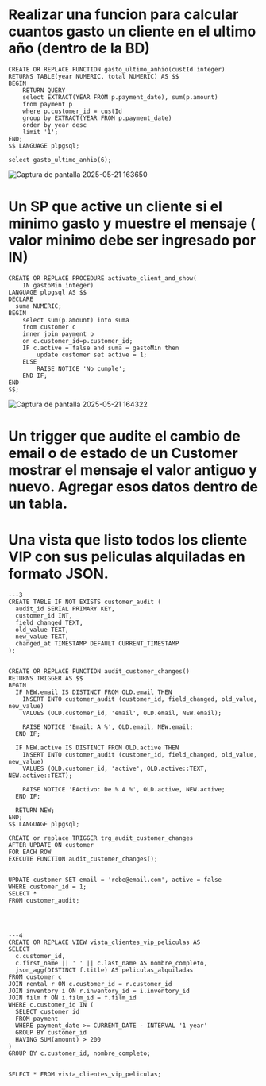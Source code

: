 # Realizar una funcion para calcular cuantos gasto un cliente en el ultimo año (dentro de la BD)
```
CREATE OR REPLACE FUNCTION gasto_ultimo_anhio(custId integer)
RETURNS TABLE(year NUMERIC, total NUMERIC) AS $$
BEGIN
    RETURN QUERY
    select EXTRACT(YEAR FROM p.payment_date), sum(p.amount)
    from payment p
    where p.customer_id = custId
    group by EXTRACT(YEAR FROM p.payment_date)
    order by year desc
    limit '1';
END;
$$ LANGUAGE plpgsql;

select gasto_ultimo_anhio(6);
```
![Captura de pantalla 2025-05-21 163650](https://github.com/user-attachments/assets/b4664ceb-f03c-48a5-bd89-432b16d1b554)


# Un SP que active un cliente si el minimo gasto y muestre el mensaje ( valor minimo debe ser ingresado por IN)
```
CREATE OR REPLACE PROCEDURE activate_client_and_show(
    IN gastoMin integer)
LANGUAGE plpgsql AS $$
DECLARE
  suma NUMERIC;
BEGIN
    select sum(p.amount) into suma
    from customer c
    inner join payment p
    on c.customer_id=p.customer_id;
    IF c.active = false and suma = gastoMin then
        update customer set active = 1;
    ELSE
        RAISE NOTICE 'No cumple';
    END IF;
END
$$;
```

![Captura de pantalla 2025-05-21 164322](https://github.com/user-attachments/assets/6634580c-6e8a-46e6-ae96-2ede0eaed07a)


# Un trigger que audite el cambio de email o de estado de un Customer mostrar el mensaje el valor antiguo y nuevo. Agregar esos datos dentro de un tabla. 
# Una vista que listo todos los cliente VIP con sus peliculas alquiladas en formato JSON. 
```
---3
CREATE TABLE IF NOT EXISTS customer_audit (
  audit_id SERIAL PRIMARY KEY,
  customer_id INT,
  field_changed TEXT,
  old_value TEXT,
  new_value TEXT,
  changed_at TIMESTAMP DEFAULT CURRENT_TIMESTAMP
);


CREATE OR REPLACE FUNCTION audit_customer_changes()
RETURNS TRIGGER AS $$
BEGIN
  IF NEW.email IS DISTINCT FROM OLD.email THEN
    INSERT INTO customer_audit (customer_id, field_changed, old_value, new_value)
    VALUES (OLD.customer_id, 'email', OLD.email, NEW.email);

    RAISE NOTICE 'Email: A %', OLD.email, NEW.email;
  END IF;

  IF NEW.active IS DISTINCT FROM OLD.active THEN
    INSERT INTO customer_audit (customer_id, field_changed, old_value, new_value)
    VALUES (OLD.customer_id, 'active', OLD.active::TEXT, NEW.active::TEXT);

    RAISE NOTICE 'EActivo: De % A %', OLD.active, NEW.active;
  END IF;

  RETURN NEW;
END;
$$ LANGUAGE plpgsql;
 
CREATE or replace TRIGGER trg_audit_customer_changes
AFTER UPDATE ON customer
FOR EACH ROW
EXECUTE FUNCTION audit_customer_changes();


UPDATE customer SET email = 'rebe@email.com', active = false 
WHERE customer_id = 1;
SELECT * 
FROM customer_audit;




---4
CREATE OR REPLACE VIEW vista_clientes_vip_peliculas AS
SELECT
  c.customer_id,
  c.first_name || ' ' || c.last_name AS nombre_completo,
  json_agg(DISTINCT f.title) AS peliculas_alquiladas
FROM customer c
JOIN rental r ON c.customer_id = r.customer_id
JOIN inventory i ON r.inventory_id = i.inventory_id
JOIN film f ON i.film_id = f.film_id
WHERE c.customer_id IN (
  SELECT customer_id
  FROM payment
  WHERE payment_date >= CURRENT_DATE - INTERVAL '1 year'
  GROUP BY customer_id
  HAVING SUM(amount) > 200
)
GROUP BY c.customer_id, nombre_completo;


SELECT * FROM vista_clientes_vip_peliculas;
```

